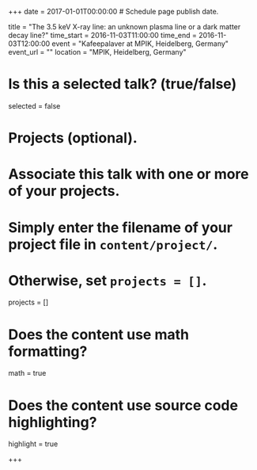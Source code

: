 +++
date = 2017-01-01T00:00:00  # Schedule page publish date.

title = "The 3.5 keV X-ray line: an unknown plasma line or a dark matter decay line?"
time_start = 2016-11-03T11:00:00
time_end = 2016-11-03T12:00:00
event = "Kafeepalaver at MPIK, Heidelberg, Germany"
event_url = ""
location = "MPIK, Heidelberg, Germany"

# Is this a selected talk? (true/false)
selected = false

# Projects (optional).
#   Associate this talk with one or more of your projects.
#   Simply enter the filename of your project file in `content/project/`.
#   Otherwise, set `projects = []`.
projects = []

# Does the content use math formatting?
math = true

# Does the content use source code highlighting?
highlight = true

+++
